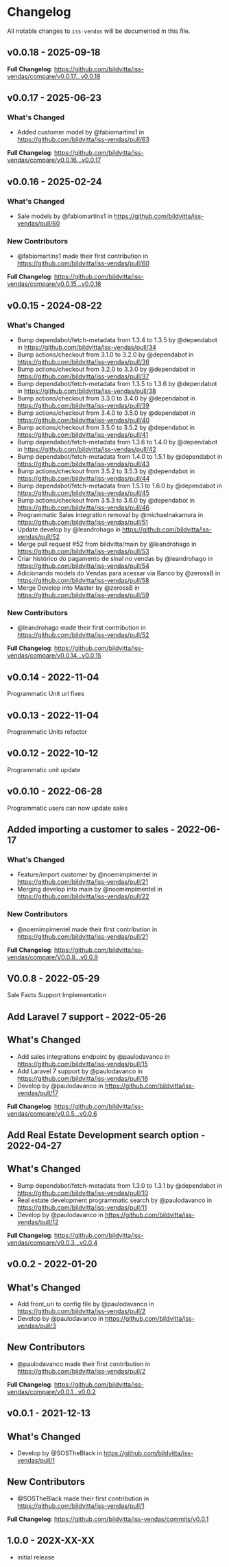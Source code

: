# Changelog

All notable changes to `iss-vendas` will be documented in this file.

## v0.0.18 - 2025-09-18

**Full Changelog**: https://github.com/bildvitta/iss-vendas/compare/v0.0.17...v0.0.18

## v0.0.17 - 2025-06-23

### What's Changed

* Added customer model by @fabiomartins1 in https://github.com/bildvitta/iss-vendas/pull/63

**Full Changelog**: https://github.com/bildvitta/iss-vendas/compare/v0.0.16...v0.0.17

## v0.0.16 - 2025-02-24

### What's Changed

* Sale models by @fabiomartins1 in https://github.com/bildvitta/iss-vendas/pull/60

### New Contributors

* @fabiomartins1 made their first contribution in https://github.com/bildvitta/iss-vendas/pull/60

**Full Changelog**: https://github.com/bildvitta/iss-vendas/compare/v0.0.15...v0.0.16

## v0.0.15 - 2024-08-22

### What's Changed

* Bump dependabot/fetch-metadata from 1.3.4 to 1.3.5 by @dependabot in https://github.com/bildvitta/iss-vendas/pull/34
* Bump actions/checkout from 3.1.0 to 3.2.0 by @dependabot in https://github.com/bildvitta/iss-vendas/pull/36
* Bump actions/checkout from 3.2.0 to 3.3.0 by @dependabot in https://github.com/bildvitta/iss-vendas/pull/37
* Bump dependabot/fetch-metadata from 1.3.5 to 1.3.6 by @dependabot in https://github.com/bildvitta/iss-vendas/pull/38
* Bump actions/checkout from 3.3.0 to 3.4.0 by @dependabot in https://github.com/bildvitta/iss-vendas/pull/39
* Bump actions/checkout from 3.4.0 to 3.5.0 by @dependabot in https://github.com/bildvitta/iss-vendas/pull/40
* Bump actions/checkout from 3.5.0 to 3.5.2 by @dependabot in https://github.com/bildvitta/iss-vendas/pull/41
* Bump dependabot/fetch-metadata from 1.3.6 to 1.4.0 by @dependabot in https://github.com/bildvitta/iss-vendas/pull/42
* Bump dependabot/fetch-metadata from 1.4.0 to 1.5.1 by @dependabot in https://github.com/bildvitta/iss-vendas/pull/43
* Bump actions/checkout from 3.5.2 to 3.5.3 by @dependabot in https://github.com/bildvitta/iss-vendas/pull/44
* Bump dependabot/fetch-metadata from 1.5.1 to 1.6.0 by @dependabot in https://github.com/bildvitta/iss-vendas/pull/45
* Bump actions/checkout from 3.5.3 to 3.6.0 by @dependabot in https://github.com/bildvitta/iss-vendas/pull/46
* Programmatic Sales integration removal by @michaelnakamura in https://github.com/bildvitta/iss-vendas/pull/51
* Update develop by @leandrohago in https://github.com/bildvitta/iss-vendas/pull/52
* Merge pull request #52 from bildvitta/main by @leandrohago in https://github.com/bildvitta/iss-vendas/pull/53
* Criar histórico do pagamento de sinal no vendas by @leandrohago in https://github.com/bildvitta/iss-vendas/pull/54
* Adicionando models do Vendas para acessar via Banco by @zerossB in https://github.com/bildvitta/iss-vendas/pull/58
* Merge Develop into Master by @zerossB in https://github.com/bildvitta/iss-vendas/pull/59

### New Contributors

* @leandrohago made their first contribution in https://github.com/bildvitta/iss-vendas/pull/52

**Full Changelog**: https://github.com/bildvitta/iss-vendas/compare/v0.0.14...v0.0.15

## v0.0.14 - 2022-11-04

Programmatic Unit url fixes

## v0.0.13 - 2022-11-04

Programmatic Units refactor

## v0.0.12 - 2022-10-12

Programmatic unit update

## v0.0.10 - 2022-06-28

Programmatic users can now update sales

## Added importing a customer to sales - 2022-06-17

### What's Changed

- Feature/import customer by @noemimpimentel in https://github.com/bildvitta/iss-vendas/pull/21
- Merging develop into main by @noemimpimentel in https://github.com/bildvitta/iss-vendas/pull/22

### New Contributors

- @noemimpimentel made their first contribution in https://github.com/bildvitta/iss-vendas/pull/21

**Full Changelog**: https://github.com/bildvitta/iss-vendas/compare/V0.0.8...v0.0.9

## V0.0.8 - 2022-05-29

Sale Facts Support Implementation

## Add Laravel 7 support - 2022-05-26

## What's Changed

- Add sales integrations endpoint by @paulodavanco in https://github.com/bildvitta/iss-vendas/pull/15
- Add Laravel 7 support by @paulodavanco in https://github.com/bildvitta/iss-vendas/pull/16
- Develop by @paulodavanco in https://github.com/bildvitta/iss-vendas/pull/17

**Full Changelog**: https://github.com/bildvitta/iss-vendas/compare/v0.0.5...v0.0.6

## Add Real Estate Development search option - 2022-04-27

## What's Changed

- Bump dependabot/fetch-metadata from 1.3.0 to 1.3.1 by @dependabot in https://github.com/bildvitta/iss-vendas/pull/10
- Real estate development programmatic search by @paulodavanco in https://github.com/bildvitta/iss-vendas/pull/11
- Develop by @paulodavanco in https://github.com/bildvitta/iss-vendas/pull/12

**Full Changelog**: https://github.com/bildvitta/iss-vendas/compare/v0.0.3...v0.0.4

## v0.0.2 - 2022-01-20

## What's Changed

- Add front_uri to config file by @paulodavanco in https://github.com/bildvitta/iss-vendas/pull/2
- Develop by @paulodavanco in https://github.com/bildvitta/iss-vendas/pull/3

## New Contributors

- @paulodavanco made their first contribution in https://github.com/bildvitta/iss-vendas/pull/2

**Full Changelog**: https://github.com/bildvitta/iss-vendas/compare/v0.0.1...v0.0.2

## v0.0.1 - 2021-12-13

## What's Changed

- Develop by @SOSTheBlack in https://github.com/bildvitta/iss-vendas/pull/1

## New Contributors

- @SOSTheBlack made their first contribution in https://github.com/bildvitta/iss-vendas/pull/1

**Full Changelog**: https://github.com/bildvitta/iss-vendas/commits/v0.0.1

## 1.0.0 - 202X-XX-XX

- initial release
